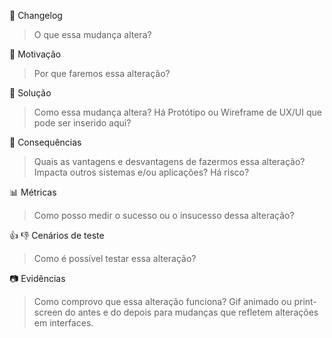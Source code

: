 :memo: Changelog
> O que essa mudança altera?

:balloon: Motivação
> Por que faremos essa alteração?

:construction_worker: Solução
> Como essa mudança altera? Há Protótipo ou Wireframe de UX/UI que pode ser inserido aqui?

:money_mouth_face: Consequências
> Quais as vantagens e desvantagens de fazermos essa alteração?
> Impacta outros sistemas e/ou aplicações? Há risco?

:bar_chart: Métricas
> Como posso medir o sucesso ou o insucesso dessa alteração?

:+1: :-1: Cenários de teste
> Como é possível testar essa alteração?

:camera: Evidências
> Como comprovo que essa alteração funciona?
> Gif animado ou print-screen do antes e do depois para mudanças que refletem alterações em interfaces.